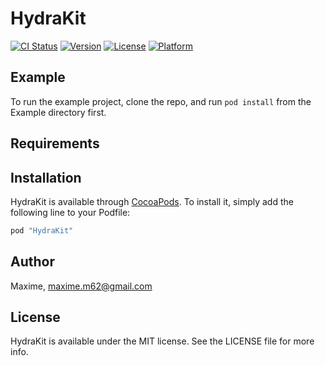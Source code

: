 # HydraKit

[![CI Status](http://img.shields.io/travis/bourvill/HydraKit.svg?style=flat)](https://travis-ci.org/bourvill/HydraKit)
[![Version](https://img.shields.io/cocoapods/v/HydraKit.svg?style=flat)](http://cocoapods.org/pods/HydraKit)
[![License](https://img.shields.io/cocoapods/l/HydraKit.svg?style=flat)](http://cocoapods.org/pods/HydraKit)
[![Platform](https://img.shields.io/cocoapods/p/HydraKit.svg?style=flat)](http://cocoapods.org/pods/HydraKit)

## Example

To run the example project, clone the repo, and run `pod install` from the Example directory first.

## Requirements

## Installation

HydraKit is available through [CocoaPods](http://cocoapods.org). To install
it, simply add the following line to your Podfile:

```ruby
pod "HydraKit"
```

## Author

Maxime, maxime.m62@gmail.com

## License

HydraKit is available under the MIT license. See the LICENSE file for more info.
